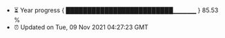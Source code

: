 - ⏳ Year progress { █████████████████████████▁▁▁▁▁ } 85.53 %
- ⏰ Updated on Tue, 09 Nov 2021 04:27:23 GMT

